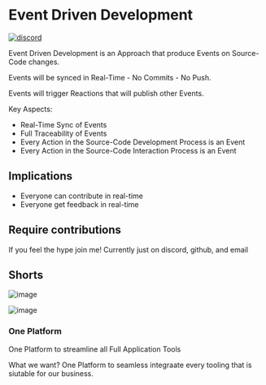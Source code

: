 # Event Driven Development

[![discord](https://img.shields.io/badge/contact-me-blue?logo=discord&logoColor=white&label=join%20discord)](https://discord.gg/THcczpJDSz)

Event Driven Development is an Approach that produce Events on Source-Code changes.

Events will be synced in Real-Time - No Commits - No Push.

Events will trigger Reactions that will publish other Events.

Key Aspects:

- Real-Time Sync of Events
- Full Traceability of Events
- Every Action in the Source-Code Development Process is an Event
- Every Action in the Source-Code Interaction Process is an Event

## Implications

- Everyone can contribute in real-time
- Everyone get feedback in real-time

## Require contributions
If you feel the hype join me!
Currently just on discord, github, and email

## Shorts


![image](https://github.com/user-attachments/assets/32bceda6-781d-4097-ad6d-ebafb0c8b0a8)

![image](https://github.com/user-attachments/assets/050676f9-c788-4a4a-a9d3-ac50b60acf91)



### One Platform
One Platform to streamline all Full Application Tools



What we want? One Platform to seamless integraate every tooling that is siutable for our business.



